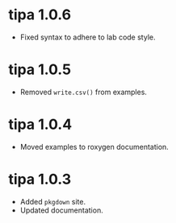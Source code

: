 # tipa 1.0.6
* Fixed syntax to adhere to lab code style.

# tipa 1.0.5
* Removed `write.csv()` from examples.

# tipa 1.0.4
* Moved examples to roxygen documentation.

# tipa 1.0.3
* Added `pkgdown` site.
* Updated documentation.
